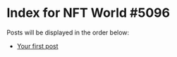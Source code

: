 # Index for NFT World #5096
Posts will be displayed in the order below:

- [Your first post](./001-first.md)

